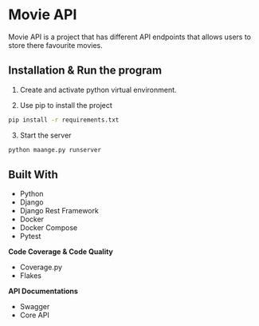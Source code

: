# Movie API 


Movie API is a project that has different API endpoints that allows users to store there favourite movies.

## Installation & Run the program


1. Create and activate python virtual environment. 

2. Use pip to install the project

```bash
pip install -r requirements.txt
```

3. Start the server
```bash
python maange.py runserver
```

## Built With

- Python
- Django
- Django Rest Framework
- Docker
- Docker Compose
- Pytest

**Code Coverage & Code Quality**

- Coverage.py 
- Flakes

**API Documentations**

- Swagger
- Core API




